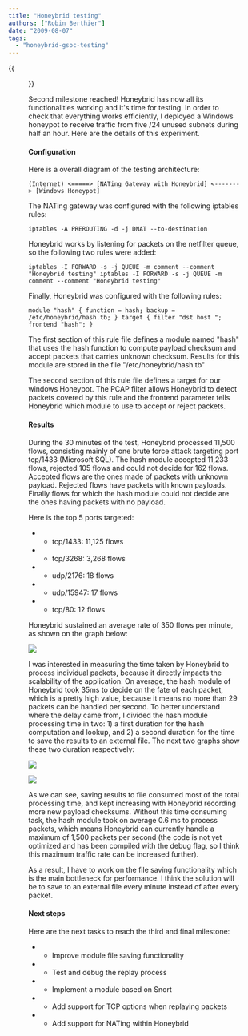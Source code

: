 ```yaml
---
title: "Honeybrid testing"
authors: ["Robin Berthier"]
date: "2009-08-07"
tags: 
  - "honeybrid-gsoc-testing"
---
```

{{<figure src="images/banner.png" alt="Banner" width="50%">}}

Second milestone reached! Honeybrid has now all its functionalities working and it's time for testing. In order to check that everything works efficiently, I deployed a Windows honeypot to receive traffic from five /24 unused subnets during half an hour. Here are the details of this experiment.

#### Configuration

Here is a overall diagram of the testing architecture:

`(Internet) <=====> [NATing Gateway with Honeybrid] <-------> [Windows Honeypot]`

The NATing gateway was configured with the following iptables rules:

`iptables -A PREROUTING -d -j DNAT --to-destination`

Honeybrid works by listening for packets on the netfilter queue, so the following two rules were added:

`iptables -I FORWARD -s -j QUEUE -m comment --comment "Honeybrid testing" iptables -I FORWARD -s -j QUEUE -m comment --comment "Honeybrid testing"`

Finally, Honeybrid was configured with the following rules:

`module "hash" { function = hash; backup = /etc/honeybrid/hash.tb; } target { filter "dst host "; frontend "hash"; }`

The first section of this rule file defines a module named "hash" that uses the hash function to compute payload checksum and accept packets that carries unknown checksum. Results for this module are stored in the file "/etc/honeybrid/hash.tb"

The second section of this rule file defines a target for our windows Honeypot. The PCAP filter allows Honeybrid to detect packets covered by this rule and the frontend parameter tells Honeybrid which module to use to accept or reject packets.

#### Results

During the 30 minutes of the test, Honeybrid processed 11,500 flows, consisting mainly of one brute force attack targeting port tcp/1433 (Microsoft SQL). The hash module accepted 11,233 flows, rejected 105 flows and could not decide for 162 flows. Accepted flows are the ones made of packets with unknown payload. Rejected flows have packets with known payloads. Finally flows for which the hash module could not decide are the ones having packets with no payload.

Here is the top 5 ports targeted:

- - tcp/1433: 11,125 flows

- - tcp/3268: 3,268 flows

- - udp/2176: 18 flows

- - udp/15947: 17 flows

- - tcp/80: 12 flows

Honeybrid sustained an average rate of 350 flows per minute, as shown on the graph below:

![](images/drupal_image_478.jpg)

I was interested in measuring the time taken by Honeybrid to process individual packets, because it directly impacts the scalability of the application. On average, the hash module of Honeybrid took 35ms to decide on the fate of each packet, which is a pretty high value, because it means no more than 29 packets can be handled per second. To better understand where the delay came from, I divided the hash module processing time in two: 1) a first duration for the hash computation and lookup, and 2) a second duration for the time to save the results to an external file. The next two graphs show these two duration respectively:

![](images/drupal_image_479.jpg)

![](images/drupal_image_480.jpg)

As we can see, saving results to file consumed most of the total processing time, and kept increasing with Honeybrid recording more new payload checksums. Without this time consuming task, the hash module took on average 0.6 ms to process packets, which means Honeybrid can currently handle a maximum of 1,500 packets per second (the code is not yet optimized and has been compiled with the debug flag, so I think this maximum traffic rate can be increased further).

As a result, I have to work on the file saving functionality which is the main bottleneck for performance. I think the solution will be to save to an external file every minute instead of after every packet.

#### Next steps

Here are the next tasks to reach the third and final milestone:

- - Improve module file saving functionality

- - Test and debug the replay process

- - Implement a module based on Snort

- - Add support for TCP options when replaying packets

- - Add support for NATing within Honeybrid
